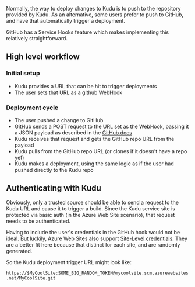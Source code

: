 Normally, the way to deploy changes to Kudu is to push to the repository provided by Kudu. As an alternative, some users prefer to push to GitHub, and have that automatically trigger a deployment.

GitHub has a Service Hooks feature which makes implementing this relatively straightforward.

## High level workflow

### Initial setup

- Kudu provides a URL that can be hit to trigger deployments
- The user sets that URL as a github WebHook


### Deployment cycle

- The user pushed a change to GitHub
- GitHub sends a POST request to the URL set as the WebHook, passing it a JSON payload as described in the [GitHub docs](https://help.github.com/articles/post-receive-hooks)
- Kudu receives that request and gets the GitHub repo URL from the payload
- Kudu pulls from the GitHub repo URL (or clones if it doesn't have a repo yet)
- Kudu makes a deployment, using the same logic as if the user had pushed directly to the Kudu repo


## Authenticating with Kudu

Obviously, only a trusted source should be able to send a request to the Kudu URL and cause it to trigger a build. Since the Kudu service site is protected via basic auth (in the Azure Web Site scenario), that request needs to be authenticated.

Having to include the user's credentials in the GitHub hook would not be ideal. But luckily, Azure Web Sites also support [Site-Level credentials](https://github.com/projectkudu/kudu/wiki/Deployment-credentials). They are a  better fit here because that distinct for each site, and are randomly generated.

So the Kudu deployment trigger URL might look like:

`https://$MyCoolSite:SOME_BIG_RANDOM_TOKEN@mycoolsite.scm.azurewebsites.net/MyCoolSite.git`
